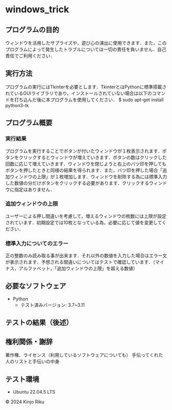 # **windows_trick**
## プログラムの目的
ウィンドウを活用したサプライズや，遊び心の演出に使用できます．また，このプログラムによって発生したトラブルについては一切の責任を負いません．自己責任でご利用ください．
## 実行方法
プログラムの実行にはTkinterを必要とします．TkinterとはPythonに標準搭載されているGUIライブラリであり，インストールされていない場合は以下のコマンドを打ち込んだ後に本プログラムを使用してください．
$ sudo apt-get install python3-tk
## プログラム概要
### 実行結果
プログラムを実行することでボタンが付いたウィンドウが１枚表示されます．ボタンをクリックするとウィンドウが増えていきます．ボタンの数はクリックした回数に応じて増えていきます．ウィンドウを閉じようと右上のバツ印を押してもボタンを押したときと同様の結果を得られます．また，バツ印を押した場合「追加ウィンドウの上限」が１枚増加します．ウィンドウを削除する為には標準入力した数値の分だけボタンをクリックする必要があります．クリックするウィンドウに指定はありません．
### 追加ウィンドウの上限
ユーザーによる押し間違いを考慮して，増えるウィンドウの枚数には上限が設定されています．初期設定では10枚となっている為，必要に応じて値を変更してください．
### 標準入力についてのエラー
正の整数のみ読み取る事が出来ます．それ以外の数値を入力した場合はエラー文が表示されます．予想される間違いについてはテストで確認しています．（マイナス，アルファベット，「追加ウィンドウの上限」を超える数値）
## 必要なソフトウェア
- Python
  - テスト済みバージョン: 3.7~3.11
## テストの結果（後述）
## 権利関係・謝辞
著作権、ライセンス（利⽤しているソフトウェアについても）
⼿伝ってくれた⼈のリストと⼿伝いの中⾝

## テスト環境
- Ubuntu 22.04.5 LTS


© 2024 Kinjo Riku
